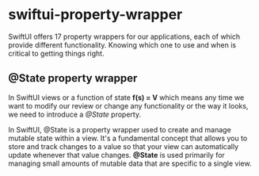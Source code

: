 # swiftui-property-wrapper

SwiftUI offers 17 property wrappers for our applications, each of which provide different functionality. Knowing which one to use and when is critical to getting things right.

## @State property wrapper

In SwiftUI views or a function of state **f(s) = V**  which means any time we want to modify our review or change any functionality or the way it looks, we need to introduce a *@State* property.

In SwiftUI, @State is a property wrapper used to create and manage mutable state within a view. It's a fundamental concept that allows you to store and track changes to a value so that your view can automatically update whenever that value changes. **@State** is used primarily for managing small amounts of mutable data that are specific to a single view.
